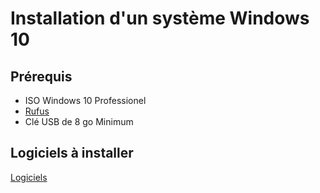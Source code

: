 # Installation d'un système Windows 10

## Prérequis

* ISO Windows 10 Professionel
* [Rufus](https://rufus.ie/)
* Clé USB de 8 go Minimum

## Logiciels à installer

[Logiciels](../tools/setup)